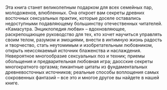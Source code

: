 <!--2025-10-19 11:43:21--><!--pdate:2007-->
Эта книга станет великолепным подарком для всех семейных пар, молодоженов, влюбленных. Она откроет вам секреты древних восточных сексуальных практик, которые доселе оставались недоступными подавляющему большинству отечественных читателей. «Камасутра. Энциклопедия любви» – вдохновляющее, раскрепощающее руководство для тех, кто хочет научиться управлять своим телом, разумом и эмоциями, внести в интимную жизнь радость и творчество, стать неутомимым и изобретательным любовником, открыть неиссякаемый источник блаженства и наслаждения. Невероятное многообразие сексуальных поз и техник; приемы обольщения и предварительная любовная игра; даосские секреты многократного оргазма; пикантные цитаты из фундаментальных древневосточных источников; реальные способы воплощения самых сокровенных фантазий – все это и многое другое вы найдете в нашей книге.